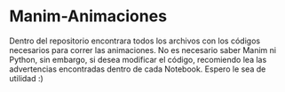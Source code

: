 # Manim-Animaciones
Dentro del repositorio encontrara todos los archivos con los códigos necesarios para correr las animaciones. No es necesario saber Manim ni Python, sin embargo, si desea modificar el código, recomiendo lea las advertencias encontradas dentro de cada Notebook. Espero le sea de utilidad :)
